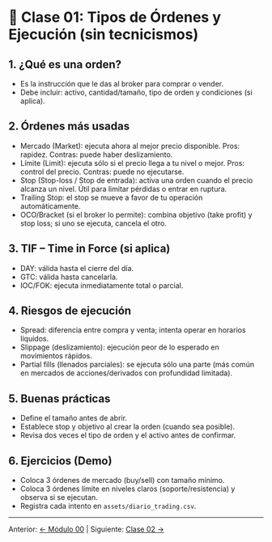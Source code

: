 # 🧾 Clase 01: Tipos de Órdenes y Ejecución (sin tecnicismos)

## 1. ¿Qué es una orden?
- Es la instrucción que le das al broker para comprar o vender.
- Debe incluir: activo, cantidad/tamaño, tipo de orden y condiciones (si aplica).

## 2. Órdenes más usadas
- Mercado (Market): ejecuta ahora al mejor precio disponible. Pros: rapidez. Contras: puede haber deslizamiento.
- Límite (Limit): ejecuta sólo si el precio llega a tu nivel o mejor. Pros: control del precio. Contras: puede no ejecutarse.
- Stop (Stop-loss / Stop de entrada): activa una orden cuando el precio alcanza un nivel. Útil para limitar pérdidas o entrar en ruptura.
- Trailing Stop: el stop se mueve a favor de tu operación automáticamente.
- OCO/Bracket (si el broker lo permite): combina objetivo (take profit) y stop loss; si uno se ejecuta, cancela el otro.

## 3. TIF – Time in Force (si aplica)
- DAY: válida hasta el cierre del día.
- GTC: válida hasta cancelarla.
- IOC/FOK: ejecuta inmediatamente total o parcial.

## 4. Riesgos de ejecución
- Spread: diferencia entre compra y venta; intenta operar en horarios líquidos.
- Slippage (deslizamiento): ejecución peor de lo esperado en movimientos rápidos.
- Partial fills (llenados parciales): se ejecuta sólo una parte (más común en mercados de acciones/derivados con profundidad limitada).

## 5. Buenas prácticas
- Define el tamaño antes de abrir.
- Establece stop y objetivo al crear la orden (cuando sea posible).
- Revisa dos veces el tipo de orden y el activo antes de confirmar.

## 6. Ejercicios (Demo)
- Coloca 3 órdenes de mercado (buy/sell) con tamaño mínimo.
- Coloca 3 órdenes límite en niveles claros (soporte/resistencia) y observa si se ejecutan.
- Registra cada intento en `assets/diario_trading.csv`.

---
Anterior: [← Módulo 00](../00_Introduccion_al_Trading_y_Mentalidad/README.md) | Siguiente: [Clase 02 →](Clase_02_Instrumentos_Financieros_Basicos.md)
